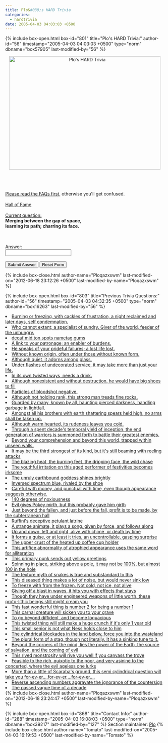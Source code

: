 ```yaml
---
title: Plo&#039;s HARD Trivia
categories:
  - hardtrivia
date: 2005-04-03 04:03:03 +0500
---
```

{% include box-open.html box-id="801" title="Plo's HARD Trivia:" author-id="56" timestamp="2005-04-03 04:03:03 +0500" type="norm" dbname="box57905" last-modified-by="56" %}
                  <CENTER>
                     <IMG SRC="http://plo.fobby.net/phtbanners/PHTbanner2.png" WIDTH="480" HEIGHT="358" ALT="Plo's HARD Trivia" />
                  </CENTER>
                  <br /><br />
<br /><br /><A HREF="faq.php">Please read the FAQs first,</A> otherwise you'll get confused.
<br /><br /><a href="hof.php">Hall of Fame</a>
<br /><br />
<U>Current question:</U><br />
<B>Merging between the gap of space,
<br>learning its path; charring its face.</br></B>
<br /><br />
<FORM METHOD="post" ACTION="http://starmen.net/hardtrivia/sendmail.php">
  <INPUT TYPE="hidden" NAME="question" value="53" />
   Answer:<br />
   <INPUT TYPE="text" NAME="q1" SIZE="23" /><br/>
   <usernamecheck/><br/>
   <INPUT TYPE="submit" VALUE="Submit Answer" /> <INPUT TYPE="reset" VALUE="Reset Form" />
   </FORM>

{% include box-close.html author-name="Ploqazxswm" last-modified-on="2012-06-18 23:12:26 +0500" last-modified-by-name="Ploqazxswm" %}

{% include box-open.html box-id="803" title="Previous Trivia Questions:" author-id="56" timestamp="2005-04-03 04:32:35 +0500" type="norm" dbname="box16263" last-modified-by="56" %}
<LI><A HREF="52.php">Burning or freezing, with cackles of frustration, a night reclaimed and later days, self condemnation.</A></LI>
<LI><A HREF="51.php">Who cannot extant; a specialist of sundry. Giver of the world, feeder of the unhungry.</A></LI>
<LI><A HREF="50.php">decaf mid ton spots nametag gums</A></LI>
<LI><A HREF="49.php">A link to your patronage; an enabler of burdens.</A></LI>
<LI><A HREF="48.php">He speaks of your prideful failures; a lost life lost.</A></LI>
<LI><A HREF="47.php">Without known origin, often under those without known form.</A></LI>
<LI><A HREF="46.php">Although quiet, it adorns among glass.</A></LI>
<LI><A HREF="45.php">Under flashes of undecorated service, it may take more than just your life.</A></LI>
<LI><A HREF="44.php"> In its own twisted ways, needs a drink.</A></LI>
<LI><A HREF="43.php"> Although nonexistent and without destruction, he would have big shoes to fill</A></LI>
<LI><A HREF="42.php"> Particles of bloodshot negative.</A></LI>
<LI><A HREF="41.php"> Although not holding rank, this strong man treads fine rocks.</A></LI>
<LI><A HREF="40.php"> Guarded by many, known by all, haunting pierced darkness, handling garbage in lightfall.</A></LI>
<LI><A HREF="39.php"> Amongst all his brothers with earth shattering spears held high, no arms shall be taken up.</A></LI>
<LI><A HREF="38.php"> Although warm hearted, its rudeness leaves you cold.</A></LI>
<LI><A HREF="37.php"> Through a spent decade's temporal yield of inception, the end generation of warriors is summoned forth to battle their greatest enemies.</A></LI>
<LI><A HREF="36.php">Beyond your comprehension and beyond this world, trapped within unseen walls.</A></LI>
<LI><A HREF="35.php">It may be the third strongest of its kind, but it's still beaming with reeling attacks</A></LI>
<LI><A HREF="34.php">The blazing heat, the burning feet, the dripping face, the wild chase</A></LI>
<LI><A HREF="33.php">The youthful irritation on this aged performer of festivities becomes irksome</A></LI>
<LI><A HREF="32.php">The unruly earthbound goddess shines brightly</A></LI>
<LI><A HREF="31.php">Inversed spectrum blue, rivaled by the shoe</A></LI>
<LI><A HREF="30.php">Careful with money, and punctual with time, even though appearance suggests otherwise.</A></LI>
<LI><A HREF="29.php">140 degrees of noxiousness</A></LI>
<LI><A HREF="28.php">Evil gives Pokey mirth, but this probably gave him girth</A></LI>
<LI><A HREF="27.php">Just beyond the fallen, and just before the fall, profit is to be made, by the subterranean hall</A></LI>
<LI><A HREF="26.php">Ruffini's deceptive petulant latrine</A></LI>
<LI><A HREF="25.php">A strange animate, it plays a song, given by force, and follows along</A></LI>
<LI><A HREF="24.php">Up and down, left and right, alive with chime, or death by time</A></LI>
<LI><A HREF="23.php">It forms a guise, or at least it tries, an uncontrollable, gasping surprise</A></LI>
<LI><A HREF="22.php">The upper crust of the heated up coffee cup holder</A></LI>
<LI><A HREF="21.php">This artifice abnormality of atrophied appearance uses the same word for alliteration</A></LI>
<LI><A HREF="20.php">This primary punk sends out yellow greetings</A></LI>
<LI><A HREF="19.php">Spinning in place, striking above a pole, it may not be 100%, but almost 100 in the hole</A></LI>
<LI><A HREF="18.php">The texture myth of snakes is true and substandard to this</A></LI>
<LI><A HREF="17.php">This diseased thing makes a lot of noise, but would never sink low</A></LI>
<LI><A HREF="16.php">To freeze with from the frozen.  Not cold, not ice, not alive</A></LI>
<LI><A HREF="15.php">Giving off a blast in waves, it hits you with effects that stays</A></LI>
<LI><A HREF="14.php">Though they have under engineered weapons of little worth, these proto-lithic beings still might cream you</A></LI>
<LI><A HREF="13.php">This fast wonderful thing is number 2 for being a number 1</A></LI>
<LI><A HREF="12.php">This carnal creature will sicken you to your grave</A></LI>
<LI><A HREF="11.php">To go beyond diffident, and become loquacious</A></LI>
<LI><A HREF="10.php">This twisted thing will still make a huge crunch if it's only 1 year old</A></LI>
<LI><A HREF="9.php">This small senior is not what Ness holds close to him</A></LI>
<LI><A HREF="8.php">The cylindrical blockades in the land below, force you into the wasteland</A></LI>
<LI><A HREF="7.php">The plural form of a stag, though not literally.  It has a sinking tune to it.</A></LI>
<LI><A HREF="6.php">Beyond the corners of the mind, lies the power of the Earth, the source of salvation, and the coming of evil</A></LI>
<LI><A HREF="5.php">This rived monstrosity will rive you well if you canvass the trove</A></LI>
<LI><A HREF="4.php">Feasible to the rich, quixotic to the poor, and very asinine to the concerted, where the evil ageless one lurks</A></LI>
<LI><A HREF="3.php">More than a little of Scaraba's ground, this semi cylindrical question will take you for-ev-er....for-ev-er....for-ev-er....</A></LI>
<LI><A HREF="2.php">Reverse ascending numbers aggravate the ignorance of the countersign</A></LI>
<LI><A HREF="1.php">The passed vague time of a decade</A></LI>
{% include box-close.html author-name="Ploqazxswm" last-modified-on="2012-06-18 23:24:47 +0500" last-modified-by-name="Ploqazxswm" %}

{% include box-open.html box-id="868" title="Contact Info:" author-id="288" timestamp="2005-04-03 16:08:03 +0500" type="norm" dbname="box39217" last-modified-by="127" %}
<table1 />
 Section maintainer:
<table2 />
 <a href="mailto:plo@starmen.net">Plo</a>
<table3 />
{% include box-close.html author-name="Tomato" last-modified-on="2005-04-03 16:19:53 +0500" last-modified-by-name="Tomato" %}
